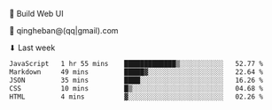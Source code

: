 🧙 Build Web UI

📧 qingheban@(qq|gmail).com

⬇ Last week

<!--START_SECTION:waka-->

```txt
JavaScript   1 hr 55 mins    █████████████▒░░░░░░░░░░░   52.77 %
Markdown     49 mins         █████▓░░░░░░░░░░░░░░░░░░░   22.64 %
JSON         35 mins         ████░░░░░░░░░░░░░░░░░░░░░   16.26 %
CSS          10 mins         █▒░░░░░░░░░░░░░░░░░░░░░░░   04.68 %
HTML         4 mins          ▓░░░░░░░░░░░░░░░░░░░░░░░░   02.26 %
```

<!--END_SECTION:waka-->

<!--
**banqinghe/banqinghe** is a ✨ _special_ ✨ repository because its `README.md` (this file) appears on your GitHub profile.

Here are some ideas to get you started:

- 🔭 I’m currently working on ...
- 🌱 I’m currently learning ...
- 👯 I’m looking to collaborate on ...
- 🤔 I’m looking for help with ...
- 💬 Ask me about ...
- 📫 How to reach me: ...
- 😄 Pronouns: ...
- ⚡ Fun fact: ...
-->
